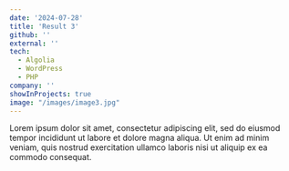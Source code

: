 ```yaml
---
date: '2024-07-28'
title: 'Result 3'
github: ''
external: ''
tech:
  - Algolia
  - WordPress
  - PHP
company: ''
showInProjects: true
image: "/images/image3.jpg"
---
```


Lorem ipsum dolor sit amet, consectetur adipiscing elit, sed do eiusmod tempor incididunt ut labore et dolore magna aliqua. Ut enim ad minim veniam, quis nostrud exercitation ullamco laboris nisi ut aliquip ex ea commodo consequat.
